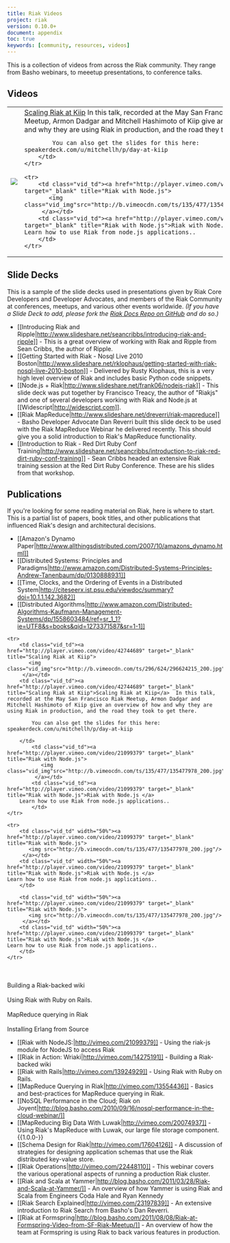 ```yaml
---
title: Riak Videos
project: riak
version: 0.10.0+
document: appendix
toc: true
keywords: [community, resources, videos]
---
```


This is a collection of videos from across the Riak community. They range from Basho webinars, to meeetup presentations, to conference talks.

## Videos

<table class="vid_table">
    <tr>
        <td class="vid_td"><a href="http://player.vimeo.com/video/42744689" target="_blank" title="Scaling Riak at Kiip">
		   <img class="vid_img"src="http://b.vimeocdn.com/ts/296/624/296624215_200.jpg"/>
		 </a></td>
        <td class="vid_td"><a href="http://player.vimeo.com/video/42744689" target="_blank" title="Scaling Riak at Kiip">Scaling Riak at Kiip</a>  In this talk, recorded at the May San Francisco Riak Meetup, Armon Dadgar and Mitchell Hashimoto of Kiip give an overview of how and why they are using Riak in production, and the road they took to get there.

			You can also get the slides for this here: speakerdeck.com/u/mitchellh/p/day-at-kiip
		</td>	    
	</tr>
	
	<tr>
		<td class="vid_td"><a href="http://player.vimeo.com/video/21099379" target="_blank" title="Riak with Node.js">
		   <img class="vid_img"src="http://b.vimeocdn.com/ts/135/477/135477978_200.jpg"/>
		 </a></td>
        <td class="vid_td"><a href="http://player.vimeo.com/video/21099379" target="_blank" title="Riak with Node.js">Riak with Node.js </a>
	Learn how to use Riak from node.js applications.. 
		</td>
	</tr>
		
</table>


## Slide Decks

This is a sample of the slide decks used in presentations given by Riak Core Developers and Developer Advocates, and members of the Riak Community at conferences, meetups, and various other events worldwide. *(If you have a Slide Deck to add, please fork the [Riak Docs Repo on GitHub](https://github.com/basho/basho_docs) and do so.)*

* [[Introducing Riak and Ripple|http://www.slideshare.net/seancribbs/introducing-riak-and-ripple]] - This is a great overview of working with Riak and Ripple from Sean Cribbs, the author of Ripple.
* [[Getting Started with Riak - Nosql Live 2010 Boston|http://www.slideshare.net/rklophaus/getting-started-with-riak-nosql-live-2010-boston]] - Delivered by Rusty Klophaus, this is a very high level overview of Riak and includes basic Python code snippets.
* [[Node.js + Riak|http://www.slideshare.net/frank06/nodejs-riak]] - This slide deck was put together by Francisco Treacy, the author of "Riakjs" and one of several developers working with Riak and Node.js at [[Widescript|http://widescript.com]].
* [[Riak MapReduce|http://www.slideshare.net/dreverri/riak-mapreduce]] - Basho Developer Advocate Dan Reverri built this slide deck to be used with the Riak MapReduce Webinar he delivered recently. This should give you a solid introduction to Riak's MapReduce functionality.
* [[Introduction to Riak - Red Dirt Ruby Conf Training|http://www.slideshare.net/seancribbs/introduction-to-riak-red-dirt-ruby-conf-training]] - Sean Cribbs headed an extensive Riak training session at the Red Dirt Ruby Conference. These are his slides from that workshop.

## Publications

If you're looking for some reading material on Riak, here is where to start. This is a partial list of papers, book titles, and other publications that influenced Riak's design and architectural decisions. 

* [[Amazon's Dynamo Paper|http://www.allthingsdistributed.com/2007/10/amazons_dynamo.html]]
* [[Distributed Systems: Principles and Paradigms|http://www.amazon.com/Distributed-Systems-Principles-Andrew-Tanenbaum/dp/0130888931]]
* [[Time, Clocks, and the Ordering of Events in a Distributed System|http://citeseerx.ist.psu.edu/viewdoc/summary?doi=10.1.1.142.3682]]
* [[Distributed Algorithms|http://www.amazon.com/Distributed-Algorithms-Kaufmann-Management-Systems/dp/1558603484/ref=sr_1_1?ie=UTF8&s=books&qid=1273371587&sr=1-1]]

<table class="vid_table" style="border:0px">

    <tr>
        <td class="vid_td"><a href="http://player.vimeo.com/video/42744689" target="_blank" title="Scaling Riak at Kiip">
		   <img class="vid_img"src="http://b.vimeocdn.com/ts/296/624/296624215_200.jpg"/>
		 </a></td>
        <td class="vid_td"><a href="http://player.vimeo.com/video/42744689" target="_blank" title="Scaling Riak at Kiip">Scaling Riak at Kiip</a>  In this talk, recorded at the May San Francisco Riak Meetup, Armon Dadgar and Mitchell Hashimoto of Kiip give an overview of how and why they are using Riak in production, and the road they took to get there.

			You can also get the slides for this here: speakerdeck.com/u/mitchellh/p/day-at-kiip

		</td>
		    <td class="vid_td"><a href="http://player.vimeo.com/video/21099379" target="_blank" title="Riak with Node.js">
			   <img class="vid_img"src="http://b.vimeocdn.com/ts/135/477/135477978_200.jpg"/>
			 </a></td>
	        <td class="vid_td"><a href="http://player.vimeo.com/video/21099379" target="_blank" title="Riak with Node.js">Riak with Node.js </a>
		Learn how to use Riak from node.js applications.. 
			</td>
	</tr>
	
	<tr>
        <td class="vid_td" width="50%"><a href="http://player.vimeo.com/video/21099379" target="_blank" title="Riak with Node.js">
		   <img src="http://b.vimeocdn.com/ts/135/477/135477978_200.jpg"/>
		 </a></td>
        <td class="vid_td" width="50%"><a href="http://player.vimeo.com/video/21099379" target="_blank" title="Riak with Node.js">Riak with Node.js </a>
	Learn how to use Riak from node.js applications.. 
		</td>

        <td class="vid_td" width="50%"><a href="http://player.vimeo.com/video/21099379" target="_blank" title="Riak with Node.js">
		   <img src="http://b.vimeocdn.com/ts/135/477/135477978_200.jpg"/>
		 </a></td>
        <td class="vid_td" width="50%"><a href="http://player.vimeo.com/video/21099379" target="_blank" title="Riak with Node.js">Riak with Node.js </a>
	Learn how to use Riak from node.js applications.. 
		</td>
	</tr>
</table>


<br/>

<div style="display:none" class="iframe-video" id="http://player.vimeo.com/video/14275191"></div>
Building a Riak-backed wiki
<br></br>
<div style="display:none" class="iframe-video" id="http://player.vimeo.com/video/13924929"></div>
Using Riak with Ruby on Rails.
<br></br>
<div style="display:none" class="iframe-video" id="http://player.vimeo.com/video/13554436"></div>
MapReduce querying in Riak
<br></br>
<div style="display:none" class="iframe-video" id="http://player.vimeo.com/video/42421349"></div>
Installing Erlang from Source

<br/>


* [[Riak with NodeJS:|http://vimeo.com/21099379]] - Using the riak-js module for NodeJS to access Riak
* [[Riak in Action: Wriaki|http://vimeo.com/14275191]] - Building a Riak-backed wiki
* [[Riak with Rails|http://vimeo.com/13924929]] - Using Riak with Ruby on Rails.
* [[MapReduce Querying in Riak|http://vimeo.com/13554436]] - Basics and best-practices for MapReduce querying in Riak.
* [[NoSQL Performance in the Cloud; Riak on Joyent|http://blog.basho.com/2010/09/16/nosql-performance-in-the-cloud-webinar/]]
* [[MapReducing Big Data With Luwak|http://vimeo.com/20074937]] - Using Riak's MapReduce with Luwak, our large file storage component. {{1.0.0-}}
* [[Schema Design for Riak|http://vimeo.com/17604126]] - A discussion of strategies for designing application schemas that use the Riak distributed key-value store.
* [[Riak Operations|http://vimeo.com/22448110]] - This webinar covers the various operational aspects of running a production Riak cluster.
* [[Riak and Scala at Yammer|http://blog.basho.com/2011/03/28/Riak-and-Scala-at-Yammer/]] - An overview of how Yammer is using Riak and Scala from Engineers Coda Hale and Ryan Kennedy
* [[Riak Search Explained|http://vimeo.com/23197839]] - An extensive introduction to Riak Search from Basho's Dan Reverri.
* [[Riak at Formspring|http://blog.basho.com/2011/08/08/Riak-at-Formspring-Video-from-SF-Riak-Meetup/]] - An overview of how the team at Formspring is using Riak to back various features in production. 

